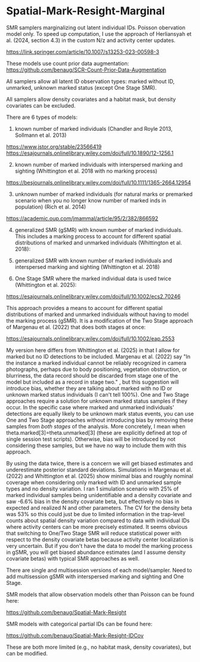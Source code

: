 # Spatial-Mark-Resight-Marginal
SMR samplers marginalizing out latent individual IDs. Poisson obervation model only. 
To speed up computation, I use the approach of Herliansyah et al. (2024, section 4.3) in the custom N/z and activity center updates.

https://link.springer.com/article/10.1007/s13253-023-00598-3

These models use count prior data augmentation: https://github.com/benaug/SCR-Count-Prior-Data-Augmentation

All samplers allow all latent ID observation types: marked without ID, unmarked, unknown marked status (except One Stage SMR).

All samplers allow density covariates and a habitat mask, but density covariates can be excluded.

There are 6 types of models: 

1) known number of marked individuals (Chandler and Royle 2013, Sollmann et al. 2013)

https://www.jstor.org/stable/23566419
https://esajournals.onlinelibrary.wiley.com/doi/full/10.1890/12-1256.1

2) known number of marked individuals with interspersed marking and sighting (Whittington et al. 2018 with no marking process)

https://besjournals.onlinelibrary.wiley.com/doi/full/10.1111/1365-2664.12954

3) unknown number of marked individuals (for natural marks or premarked scenario when you no longer know number of marked inds in population)
(Rich et al. 2014)

https://academic.oup.com/jmammal/article/95/2/382/866592

4) generalized SMR (gSMR) with known number of marked individuals. This includes a marking process to account for different spatial distributions of marked and unmarked individuals (Whittington et al. 2018):

5) generalized SMR with known number of marked individuals and interspersed marking and sighting (Whittington et al. 2018)

6) One Stage SMR where the marked individual data is used twice (Whittington et al. 2025): 

https://esajournals.onlinelibrary.wiley.com/doi/full/10.1002/ecs2.70246

This approach provides a means to account for different spatial distributions of marked and unmarked individuals without having to model the marking process (gSMR).
It is a modification of the Two Stage approach of Margenau et al. (2022) that does both stages at once:

https://esajournals.onlinelibrary.wiley.com/doi/full/10.1002/eap.2553

My version here differs from Whittington et al. (2025) in that I allow for marked but no ID detections to be included. Margenau et al. (2022) say 
"In the instance a marked individual cannot be reliably recognized in camera photographs, perhaps due to body positioning, vegetation obstruction, or blurriness, the data record should be discarded from stage one of the model but included as a record in stage two."
, but this suggestion will introduce bias, whether they are talking about marked with no ID or unknown marked status individuals (I can't tell 100%). 
One and Two Stage approaches require a solution for unknown marked status samples if they occur. 
In the specific case where marked and unmarked individuals' detections are equally likely to be unknown mark status events, you can use
One and Two Stage approaches without introducing bias by removing these samples from *both stages* of the analysis. More concretely, I mean when
theta.marked[3]=theta.unmarked[3] (these are explicitly defined at top of single session test scripts). Otherwise, bias will be introduced by not considering these samples, but we have no way to include them with this approach.

By using the data twice, there is a concern we will get biased estimates and underestimate posterior standard deviations.
Simulations in Margenau et al. (2022) and Whittington et al. (2025) show minimal bias and roughly nominal coverage when considering only marked with ID and unmarked sample types and no density variation.
I ran 1 simulation scenario with 25% of marked individual samples being unidentifiable and a density covariate and saw -6.6% bias in the density covariate beta, but effectively no bias in expected and realized N and other parameters. 
The CV for the density beta was 53% so this could just be due to limited information in the trap-level counts about spatial density variation compared to data with individual IDs where activity centers can be more precisely estimated.
It seems obvious that switching to One/Two Stage SMR will reduce statistical power with respect to the density covariate betas because activity center localization is very uncertain. But if you don't have the data
to model the marking process in gSMR, you will get biased abundance estimates (and I assume density covariate betas) with typical SMR approaches as well.


There are single and multisession versions of each model/sampler.
Need to add multisession gSMR with interspersed marking and sighting and One Stage. 

SMR models that allow observation models other than Poisson can be found here:

https://github.com/benaug/Spatial-Mark-Resight

SMR models with categorical partial IDs can be found here:

https://github.com/benaug/Spatial-Mark-Resight-IDCov

These are both more limited (e.g., no habitat mask, density covariates), but can be modified.